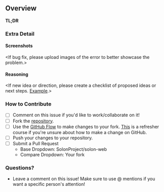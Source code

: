 ## Overview

**TL;DR**
<One to two sentence description of the issue you are encountering or trying to solve.>

### Extra Detail

#### Screenshots

<If bug fix, please upload images of the error to better showcase the problem.>

#### Reasoning

<If new idea or direction, please create a checklist of proposed ideas or next steps. [Example](https://github.com/github/training-kit/issues/415).>

### How to Contribute

- [ ] Comment on this issue if you'd like to work/collaborate on it!
- [ ] Fork the [repository](https://github.com/SolonProject/solon-web).
- [ ] Use the [GitHub Flow](https://guides.github.com/introduction/flow/) to make changes to your fork. [This](https://services.github.com/on-demand/intro-to-github/) is a refresher course if you're unsure about how to make a change on GitHub.
- [ ] Push your changes to your repository.
- [ ] Submit a Pull Request
  - Base Dropdown: SolonProject/solon-web
  - Compare Dropdown: Your fork

### Questions?

- Leave a comment on this issue! Make sure to use @ mentions if you want a specific person's attention!
